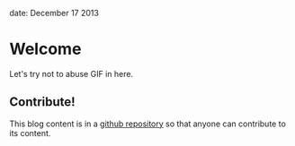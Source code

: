 date: December 17 2013

# Welcome

Let's try not to abuse GIF in here.

## Contribute! 
This blog content is in a [github repository](http://github.com/Livefyre/engineering-blog) so that anyone can contribute to its content. 
